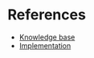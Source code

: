 # References

- [Knowledge base](https://arxiv.org/abs/1604.07379)
- [Implementation](https://raw.githubusercontent.com/eriklindernoren/Keras-GAN/master/context_encoder/context_encoder.py)